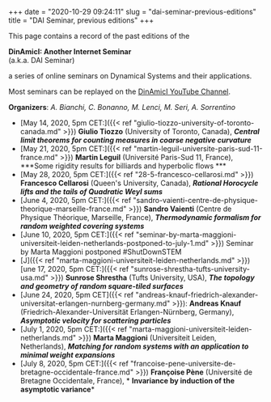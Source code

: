 +++
date = "2020-10-29 09:24:11"
slug = "dai-seminar-previous-editions"
title = "DAI Seminar, previous editions"
+++

This page contains a record of the past editions of the

**DinAmicI: Another Internet Seminar**  
(a.k.a. DAI Seminar)

a series of online seminars on Dynamical Systems and their applications.

Most seminars can be replayed on the [DinAmicI YouTube
Channel](https://www.youtube.com/channel/UCyNNg155G3iLS7l-qZjboyg).

**Organizers**: *A. Bianchi, C. Bonanno, M. Lenci, M. Seri, A.
Sorrentino*

-   [May 14, 2020, 5pm
    CET:]({{< ref "giulio-tiozzo-university-of-toronto-canada.md" >}})
    **Giulio Tiozzo** (University of Toronto, Canada), ***Central limit
    theorems for counting measures in coarse negative curvature***
-   [May 21, 2020, 5pm
    CET:]({{< ref "martin-leguil-universite-paris-sud-11-france.md" >}})
    **Martin Leguil** (Université Paris-Sud 11, France), ***Some
    rigidity results for billiards and hyperbolic flows ***
-   [May 28, 2020, 5pm
    CET:]({{< ref "28-5-francesco-cellarosi.md" >}})
    **Francesco Cellarosi** (Queen's University, Canada), ***Rational
    Horocycle lifts and the tails of Quadratic Weyl sums***
-   [June 4, 2020, 5pm
    CET:]({{< ref "sandro-vaienti-centre-de-physique-theorique-marseille-france.md" >}})
    **Sandro Vaienti** (Centre de Physique Théorique, Marseille,
    France), ***Thermodynamic formalism for random weighted covering
    systems***
-   [June 10, 2020, 5pm
    CET:]({{< ref "seminar-by-marta-maggioni-universiteit-leiden-netherlands-postponed-to-july-1.md" >}})
    Seminar by Marta Maggioni postponed \#ShutDownSTEM
-   [J]({{< ref "marta-maggioni-universiteit-leiden-netherlands.md" >}})[une
    17, 2020, 5pm
    CET:]({{< ref "sunrose-shrestha-tufts-university-usa.md" >}})
    **Sunrose Shrestha** (Tufts University, USA), ***The topology and
    geometry of random square-tiled surfaces***
-   [June 24, 2020, 5pm
    CET]({{< ref "andreas-knauf-friedrich-alexander-universitat-erlangen-nurnberg-germany.md" >}}):
    **Andreas Knauf** (Friedrich-Alexander-Universität
    Erlangen-Nürnberg, Germany), ***Asymptotic velocity for scattering
    particles***
-   [July 1, 2020, 5pm
    CET:]({{< ref "marta-maggioni-universiteit-leiden-netherlands.md" >}})
    **Marta Maggioni** (Universiteit Leiden, Netherlands), ***Matching
    for random systems with an application to minimal weight
    expansions***
-   [July 8, 2020, 5pm
    CET:]({{< ref "francoise-pene-universite-de-bretagne-occidentale-france.md" >}})
    **Françoise Pène** (Université de Bretagne Occidentale, France),
    * **Invariance by induction of the asymptotic variance***
